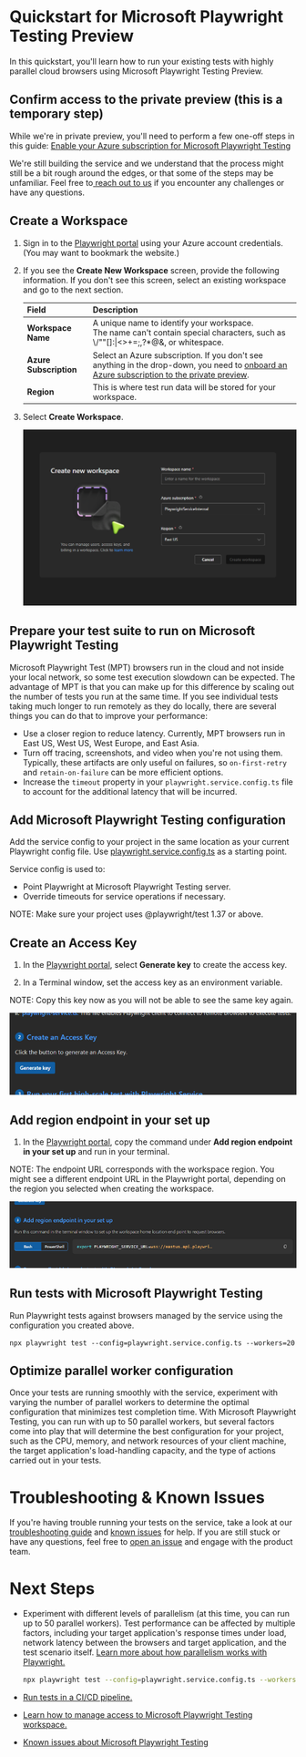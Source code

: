 # Quickstart for Microsoft Playwright Testing Preview

In this quickstart, you'll learn how to run your existing tests with highly parallel cloud browsers using Microsoft Playwright Testing Preview.

## Confirm access to the private preview (this is a temporary step)

While we're in private preview, you'll need to perform a few one-off steps in this guide: [Enable your Azure subscription for Microsoft Playwright Testing](./onboard-subscription.md)

We're still building the service and we understand that the process might still be a bit rough around the edges, or that some of the steps may be unfamiliar. Feel free to[ reach out to us](https://github.com/microsoft/playwright-service-preview/issues) if you encounter any challenges or have any questions.

## Create a Workspace

1. Sign in to the [Playwright portal](https://aka.ms/mpt/portal) using your Azure account credentials. (You may want to bookmark the website.)

1. If you see the **Create New Workspace** screen, provide the following information. If you don't see this screen, select an existing workspace and go to the next section.

    |Field  |Description  |
    |---------|---------|
    |**Workspace Name**     | A unique name to identify your workspace.<BR>The name can't contain special characters, such as \\/""[]:\|<>+=;,?*@&, or whitespace. |
    |**Azure Subscription**     | Select an Azure subscription. If you don't see anything in the drop-down, you need to [onboard an Azure subscription to the private preview](./onboard-subscription.md). |
    |**Region**     | This is where test run data will be stored for your workspace. |

1. Select **Create Workspace**.

    ![Screenshot that shows creating a new workspace](./media/quickstart/create-new-workspace.png)

## Prepare your test suite to run on Microsoft Playwright Testing

Microsoft Playwright Test (MPT) browsers run in the cloud and not inside your local network, so some test execution slowdown can be expected. The advantage of MPT is that you can make up for this difference by scaling out the number of tests you run at the same time. If you see individual tests taking much longer to run remotely as they do locally, there are several things you can do that to improve your performance:

* Use a closer region to reduce latency. Currently, MPT browsers run in East US, West US, West Europe, and East Asia.
* Turn off tracing, screenshots, and video when you're not using them. Typically, these artifacts are only useful on failures, so `on-first-retry` and `retain-on-failure` can be more efficient options.
* Increase the `timeout` property in your `playwright.service.config.ts` file to account for the additional latency that will be incurred.


## Add Microsoft Playwright Testing configuration

Add the service config to your project in the same location as your current Playwright config file. Use [playwright.service.config.ts](https://github.com/microsoft/playwright-service-preview/blob/main/samples/get-started/playwright.service.config.ts) as a starting point.

Service config is used to:
- Point Playwright at Microsoft Playwright Testing server.
- Override timeouts for service operations if necessary.

NOTE: Make sure your project uses @playwright/test 1.37 or above.

## Create an Access Key

1. In the [Playwright portal](https://aka.ms/mpt/portal), select **Generate key** to create the access key.

1. In a Terminal window, set the access key as an environment variable.

NOTE: Copy this key now as you will not be able to see the same key again.

![Generate Access key](./media/quickstart/Generate-access-key.png)


## Add region endpoint in your set up
 
 1. In the [Playwright portal](https://aka.ms/mpt/portal), copy the command under **Add region endpoint in your set up** and run in your terminal.

 NOTE: The endpoint URL corresponds with the workspace region. You might see a different endpoint URL in the Playwright portal, depending on the region you selected when creating the workspace. 
 
 ![Set workspace endpoint](./media/quickstart/set-workspace-endpoint.png)

## Run tests with Microsoft Playwright Testing

Run Playwright tests against browsers managed by the service using the configuration you created above.

    npx playwright test --config=playwright.service.config.ts --workers=20

## Optimize parallel worker configuration

Once your tests are running smoothly with the service, experiment with varying the number of parallel workers to determine the optimal configuration that minimizes test completion time. With Microsoft Playwright Testing, you can run with up to 50 parallel workers, but several factors come into play that will determine the best configuration for your project, such as the CPU, memory, and network resources of your client machine, the target application's load-handling capacity, and the type of actions carried out in your tests.

# Troubleshooting & Known Issues
If you're having trouble running your tests on the service, take a look at our [troubleshooting guide](./troubleshooting.md) and [known issues](./known-issues.md) for help. If you are still stuck or have any questions, feel free to [open an issue](https://github.com/microsoft/playwright-service-preview/issues) and engage with the product team.

# Next Steps
* Experiment with different levels of parallelism (at this time, you can run up to 50 parallel workers). Test performance can be affected by multiple factors, including your target application's response times under load, network latency between the browsers and target application, and the test scenario itself. [Learn more about how parallelism works with Playwright.](./concept-understanding-parallelism.md)

    ```bash
    npx playwright test --config=playwright.service.config.ts --workers=50
    ```

* [Run tests in a CI/CD pipeline.](./configure-tests-with-ci-cd-pipeline.md)

* [Learn how to manage access to Microsoft Playwright Testing workspace.](./how-to-assign-roles.md)

* [Known issues about Microsoft Playwright Testing](./known-issues.md)
 


